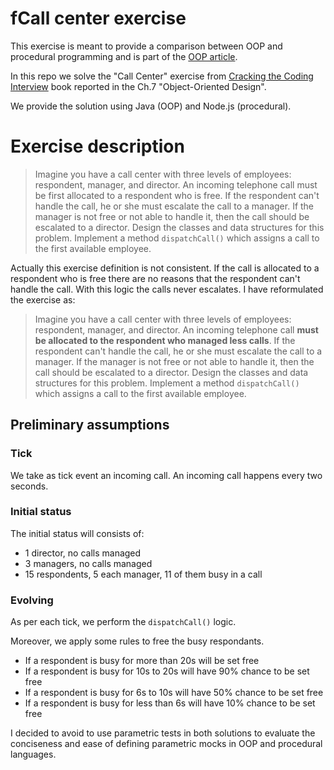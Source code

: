 fCall center exercise
===

This exercise is meant to provide a comparison between OOP and procedural programming and is part of the [OOP article]().

In this repo we solve the "Call Center" exercise from [Cracking the Coding Interview](https://www.crackingthecodinginterview.com/) book reported in the Ch.7 "Object-Oriented Design".

We provide the solution using Java (OOP) and Node.js (procedural).

# Exercise description

> Imagine you have a call center with three levels of employees: respondent, manager, and director. An incoming telephone call must be first allocated to a respondent who is free. If the respondent can't handle the call, he or she must escalate the call to a manager. If the manager is not free or not able to handle it, then the call should be escalated to a director. Design the classes and data structures for this problem. Implement a method `dispatchCall()` which assigns a call to the first available employee.

Actually this exercise definition is not consistent. If the call is allocated to a respondent who is free there are no reasons that the respondent can't handle the call. With this logic the calls never escalates. I have reformulated the exercise as:

> Imagine you have a call center with three levels of employees: respondent, manager, and director. An incoming telephone call **must be allocated to the respondent who managed less calls**. If the respondent can't handle the call, he or she must escalate the call to a manager. If the manager is not free or not able to handle it, then the call should be escalated to a director. Design the classes and data structures for this problem. Implement a method `dispatchCall()` which assigns a call to the first available employee.

## Preliminary assumptions

### Tick

We take as tick event an incoming call. An incoming call happens every two seconds.

### Initial status

The initial status will consists of:
- 1 director, no calls managed
- 3 managers, no calls managed
- 15 respondents, 5 each manager, 11 of them busy in a call

### Evolving

As per each tick, we perform the `dispatchCall()` logic.

Moreover, we apply some rules to free the busy respondants.
- If a respondent is busy for more than 20s will be set free
- If a respondent is busy for 10s to 20s will have 90% chance to be set free
- If a respondent is busy for 6s to 10s will have 50% chance to be set free
- If a respondent is busy for less than 6s will have 10% chance to be set free

I decided to avoid to use parametric tests in both solutions to evaluate the conciseness and ease of defining parametric mocks in OOP and procedural languages.
